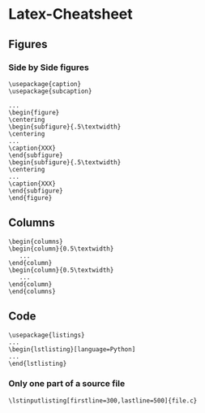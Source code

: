 # Latex-Cheatsheet


## Figures

### Side by Side figures

```
\usepackage{caption}
\usepackage{subcaption}

...
\begin{figure}
\centering
\begin{subfigure}{.5\textwidth}
\centering
...
\caption{XXX}
\end{subfigure}
\begin{subfigure}{.5\textwidth}
\centering
...
\caption{XXX}
\end{subfigure}
\end{figure}
```

## Columns

```
\begin{columns}
\begin{column}{0.5\textwidth}
   ...
\end{column}
\begin{column}{0.5\textwidth} 
   ...
\end{column}
\end{columns}
```

## Code

```
\usepackage{listings}
...
\begin{lstlisting}[language=Python]
...
\end{lstlisting}
```

### Only one part of a source file

```
\lstinputlisting[firstline=300,lastline=500]{file.c}
```
